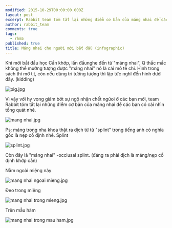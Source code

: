 ```yaml
---
modified: 2015-10-29T00:00:00.000Z
layout: post
excerpt: Rabbit team tóm tắt lại những điểm cơ bản của máng nhai để các bạn có cái nhìn tổng quát
author: rabbit_team
comments: true
tags: 
  - rhm5
published: true
title: Máng nhai cho người mới bắt đầu (infographic)
---
```



Khi mới bắt đầu học Cắn khớp, lần đầunghe đến từ "máng nhai", Q thắc mắc không thể mường tượng được "máng nhai" nó là cái mô tê chi. Hình trong sách thì mờ tịt, còn nếu dùng trí tưởng tượng thì lập tức nghĩ đến hình dưới đây.  (kidding)


![pig.jpg]({{site.baseurl}}/images/posts/pig.jpg)


Vì vậy với hy vọng giảm bớt sự ngộ nhận chết ngừoi ở các bạn mới, team Rabbit tóm tắt lại những điểm cơ bản của máng nhai để các bạn có cái nhìn tổng quát nhé.


![mang nhai.jpg]({{site.baseurl}}/images/posts/mang%20nhai.jpg)


Ps: máng trong nha khoa thật ra dịch từ từ "splint" trong tiếng anh có nghĩa gốc là nẹp cố định nhé.
Splint


![splint.jpg]({{site.baseurl}}/images/posts/splint.jpg)


Còn đây là "máng nhai" -occlusal splint. (đáng ra phải dịch là máng/nẹp cố định khớp cắn)
 
 
Nằm ngoài miệng này


![mang nhai ngoai mieng.jpg]({{site.baseurl}}/images/posts/mang%20nhai%20ngoai%20mieng.jpg)


Đeo trong miệng

![mang nhai trong mieng.jpg]({{site.baseurl}}/images/posts/mang%20nhai%20trong%20mieng.jpg)


Trên mẫu hàm

![mang nhai trong mau ham.jpg]({{site.baseurl}}/images/posts/mang%20nhai%20trong%20mau%20ham.jpg)
